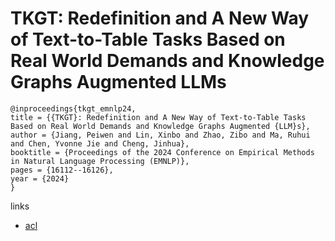 # TKGT: Redefinition and A New Way of Text-to-Table Tasks Based on Real World Demands and Knowledge Graphs Augmented LLMs

```
@inproceedings{tkgt_emnlp24,
title = {{TKGT}: Redefinition and A New Way of Text-to-Table Tasks Based on Real World Demands and Knowledge Graphs Augmented {LLM}s},
author = {Jiang, Peiwen and Lin, Xinbo and Zhao, Zibo and Ma, Ruhui and Chen, Yvonne Jie and Cheng, Jinhua},
booktitle = {Proceedings of the 2024 Conference on Empirical Methods in Natural Language Processing (EMNLP)},
pages = {16112--16126},
year = {2024}
}
```

links
- [acl](https://aclanthology.org/2024.emnlp-main.901)
